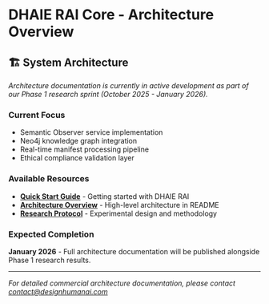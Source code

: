 # DHAIE RAI Core - Architecture Overview

## 🏗️ System Architecture

*Architecture documentation is currently in active development as part of our Phase 1 research sprint (October 2025 - January 2026).*

### Current Focus
- Semantic Observer service implementation
- Neo4j knowledge graph integration  
- Real-time manifest processing pipeline
- Ethical compliance validation layer

### Available Resources
- **[Quick Start Guide](../README.en.md#-quick-start)** - Getting started with DHAIE RAI
- **[Architecture Overview](../README.en.md#-architecture-overview)** - High-level architecture in README
- **[Research Protocol](research-protocol.en.md)** - Experimental design and methodology

### Expected Completion
**January 2026** - Full architecture documentation will be published alongside Phase 1 research results.

---

*For detailed commercial architecture documentation, please contact [contact@designhumanai.com](mailto:contact@designhumanai.com)*
